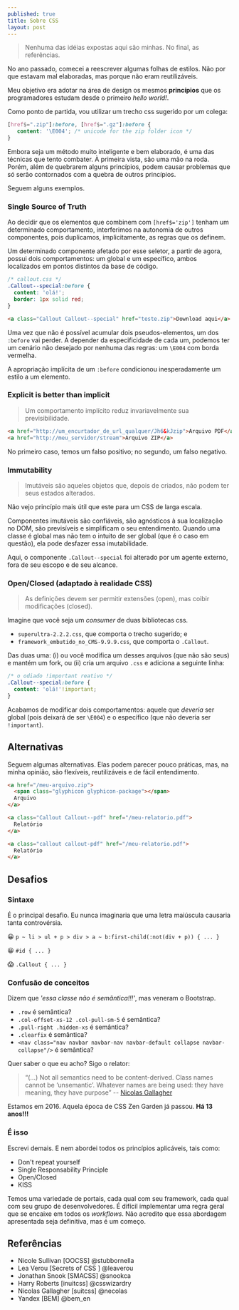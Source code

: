 ```yaml
---
published: true
title: Sobre CSS
layout: post
---
```


> Nenhuma das idéias expostas aqui são minhas. No final, as referências.

No ano passado, comecei a reescrever algumas folhas de estilos. Não por que estavam mal elaboradas, mas porque não eram reutilizáveis.

Meu objetivo era adotar na área de design os mesmos **princípios** que os programadores estudam desde o primeiro _hello world!_.

Como ponto de partida, vou utilizar um trecho css sugerido por um colega:

```css
[href$=".zip"]:before, [href$=".gz"]:before {
   content: '\E004'; /* unicode for the zip folder icon */
}
```

Embora seja um método muito inteligente e bem elaborado, é uma das técnicas que tento combater. À primeira vista, são uma mão na roda. Porém, além de quebrarem alguns princípios, podem causar problemas que só serão contornados com a quebra de outros princípios.

Seguem alguns exemplos.


### Single Source of Truth

Ao decidir que os elementos que combinem com `[href$='zip']` tenham um determinado comportamento, interferimos na autonomia de outros componentes, pois duplicamos, implicitamente, as regras que os definem.

Um determinado componente afetado por esse seletor, a partir de agora, possui dois comportamentos: um global e um específico, ambos localizados em pontos distintos da base de código.

```css
/* callout.css */
.Callout--special:before {
  content: 'olá!';
  border: 1px solid red;
}
```

```html
<a class="Callout Callout--special" href="teste.zip">Download aqui</a>
```

Uma vez que não é possível acumular dois pseudos-elementos, um dos `:before` vai perder. A depender da especificidade de cada um, podemos ter um cenário não desejado por nenhuma das regras: um `\E004` com borda vermelha.

A apropriação implícita de um `:before` condicionou inesperadamente um estilo a um elemento.


### Explicit is better than implicit

> Um comportamento implícito reduz invariavelmente sua previsibilidade.

```html
<a href="http://um_encurtador_de_url_qualquer/Jh6&kJzip">Arquivo PDF</a>
<a href="http://meu_servidor/stream">Arquivo ZIP</a>
```

No primeiro caso, temos um falso positivo; no segundo, um falso negativo.


### Immutability

> Imutáveis são aqueles objetos que, depois de criados, não podem ter seus estados alterados.

Não vejo princípio mais útil que este para um CSS de larga escala.

Componentes imutáveis são confiáveis, são agnósticos à sua localização no DOM, são previsíveis e simplificam o seu entendimento. Quando uma classe é global mas não tem o intuito de ser global (que é o caso em questão), ela pode desfazer essa  imutabilidade.

Aqui, o componente `.Callout--special` foi alterado por um agente externo, fora de seu escopo e de seu alcance.


### Open/Closed (adaptado à realidade CSS)

> As definições devem ser permitir extensões (open), mas coibir modificações (closed).

Imagine que você seja um _consumer_ de duas bibliotecas css.

* `superultra-2.2.2.css`, que comporta o trecho sugerido; e
* `framework_embutido_no_CMS-9.9.9.css`, que comporta o `.Callout`.

Das duas uma: (i) ou você modifica um desses arquivos (que não são seus) e mantém um fork, ou (ii) cria um arquivo `.css` e adiciona a seguinte linha:

```css
/* o odiado !important reativo */
.Callout--special:before {
  content: 'olá!'!important;
}
```

Acabamos de modificar dois comportamentos: aquele que *deveria* ser global (pois deixará de ser `\E004`) e o específico (que não deveria ser `!important`).


## Alternativas

Seguem algumas alternativas. Elas podem parecer pouco práticas, mas, na minha opinião, são flexíveis, reutilizáveis e de fácil entendimento.

```html
<a href="/meu-arquivo.zip">
  <span class="glyphicon glyphicon-package"></span>
  Arquivo
</a>
```

```html
<a class="Callout Callout--pdf" href="/meu-relatorio.pdf">
  Relatório
</a>
```

```html
<a class="callout callout-pdf" href="/meu-relatorio.pdf">
  Relatório
</a>
```

## Desafios

### Sintaxe

É o principal desafio. Eu nunca imaginaria que uma letra maiúscula causaria tanta controvérsia.

😀 `p ~ li > ul + p > div > a ~ b:first-child(:not(div + p)) { ... }`

😀 `#id { ... }`

😱 `.Callout { ... }`

### Confusão de conceitos

Dizem que _'essa classe não é semântica!!!'_, mas veneram o Bootstrap.

* `.row` é semântica?
* `.col-offset-xs-12 .col-pull-sm-5` é semântica?
* `.pull-right .hidden-xs` é semântica?
* `.clearfix` é semântica?
* `<nav class="nav navbar navbar-nav navbar-default collapse navbar-collapse"/>` é semântica?

Quer saber o que eu acho? Sigo o relator:

> “(...) Not all semantics need to be content-derived. Class names cannot be ‘unsemantic’. Whatever names are being used: they have meaning, they have purpose” -- [Nicolas Gallagher](http://nicolasgallagher.com/about-html-semantics-front-end-architecture/)

Estamos em 2016. Aquela época de CSS Zen Garden já passou. **Há 13 anos!!!**

### É isso

Escrevi demais. E nem abordei todos os princípios aplicáveis, tais como:

- Don't repeat yourself
- Single Responsability Principle
- Open/Closed
- KISS

Temos uma variedade de portais, cada qual com seu framework, cada qual com seu grupo de desenvolvedores. É difícil implementar uma regra geral que se encaixe em todos os _workflows_. Não acredito que essa abordagem apresentada seja definitiva, mas é um começo.

## Referências

* Nicole Sullivan [OOCSS] @stubbornella
* Lea Verou [Secrets of CSS ] @leaverou
* Jonathan Snook [SMACSS] @snookca
* Harry Roberts [inuitcss] @csswizardry
* Nicolas Gallagher [suitcss] @necolas
* Yandex [BEM] @bem_en
